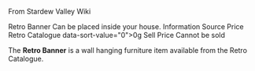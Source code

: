 From Stardew Valley Wiki

Retro Banner Can be placed inside your house. Information Source Price Retro Catalogue data-sort-value="0"&gt;0g Sell Price Cannot be sold

The **Retro Banner** is a wall hanging furniture item available from the Retro Catalogue.